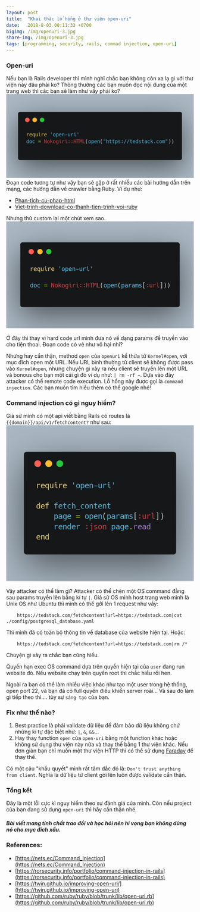 ```yaml
---
layout: post
title:  "Khai thác lổ hổng ở thư viện open-uri"
date:   2018-8-03 00:11:33 +0700
bigimg: /img/openuri-3.jpg
share-img: /img/openuri-3.jpg
tags: [programming, security, rails, commad injection, open-uri]
---
```


### Open-uri

Nếu bạn là Rails developer thì mình nghĩ chắc bạn không còn xa lạ gì với thư viện này đâu phải ko?
Thông thường các bạn muốn đọc nội dung của một trang web thì các bạn sẽ làm như vầy phải ko?
![Open URI](/img/openuri.png)
Đoạn code tương tự như vậy bạn sẽ gặp ở rất nhiều các bài hướng dẫn trên mạng, các hướng dẫn về crawler bằng Ruby.
Ví dụ như:
- [Phan-tich-cu-phap-html](https://viblo.asia/p/phan-tich-cu-phap-html-voinokogiri-mrDGMJXOezL)
- [Viet-trinh-download-co-thanh-tien-trinh-voi-ruby](https://kipalog.com/posts/Viet-trinh-download-co-thanh-tien-trinh-voi-ruby)

Nhưng thử custom lại một chút xem sao. 
![Open URI](/img/openuri-1.png)

Ở đây thì thay vì hard code url mình đưa nó về  dạng params để truyền vào cho tiện thoai. Đoạn code có vẻ như vô hại nhỉ?

Nhưng hay cẩn thận, method `open` của `openuri` kế thừa từ `Kernel#open`, với mục đích open một URL. Nếu URL bình thường từ client sẽ không được pass vào `Kernel#open`, nhưng chuyện gì xảy ra nếu client sẽ truyền lên một URL và bonous cho bạn một cái gì đó ví dụ như: `| rm -rf ~`. Dựa vào đây attacker có thể remote code execution.
Lỗ hổng này được gọi là `command injection`. Các bạn muốn tìm hiểu thêm có thể google nhé!

### Command injection có gì nguy hiểm?
Giả sử mình có một api viết bằng Rails có routes là `{{domain}}/api/v1/fetchcontent?` như sau:
![Open URI](/img/openuri-2.png)

Vậy attacker có thể làm gì?
Attacker có thể chèn một OS command đằng sau params truyền lên bằng kí tự `|`. Giả sữ OS mình host trang web mình là Unix OS như Ubuntu thì mình có thể  gởi lên 1 request như vầy:

        https://tedstack.com/fetchcontent?url=https://tedstack.com|cat ./config/postgresql_database.yaml

Thì mình đã có toàn bộ thông tin về database của website hiện tại.
Hoặc:

        https://tedstack.com/fetchcontent?url=https://tedstack.com|rm /*

Chuyện gì xảy ra chắc bạn cũng hiểu.

Quyền hạn exec OS command dựa trên quyền hiện tại của `user` đang run website đó. Nếu website chạy trên quyền root thì chắc hiểu rồi hen.

Ngoài ra bạn có thể làm nhiều việc khác như tạo một user trong hệ thống, open port 22, và bạn đã có full quyền điều khiển server roài... Và sau đó làm gì tiếp theo thì.... tùy sự `sáng tạo` của bạn.

### Fix như thế nào?
1. Best practice là phải validate dữ liệu để đảm bảo dữ liệu không chứ những kí tự đặc biệt như: `|`, `&`, `&&`...
2. Hay thay function `open` của `open-uri` bằng một function khác hoặc không sử dụng thư viện này nữa và thay thế bằng 1 thư viện khác. Nếu đơn giản bạn chỉ muốn một thư viện HTTP thì có thể sử dụng [Faraday](https://github.com/lostisland/faraday) để thay thế.

Có một câu "khẩu quyết" mình rất tâm đắc đó là: `Don't trust anything from client`. Nghĩa là dữ liệu từ client gởi lên luôn được validate cẩn thận.

### Tổng kết
Đây là một lỗi cực kì nguy hiểm theo sự đánh giá của mình.
Còn nếu project của bạn đang sử dụng `open-uri` thì hãy cẩn thận nhé.


##### Bài viết mang tính chất trao đổi và học hỏi nên hi vọng bạn không dùng nó cho mục đích xấu.

### References:
- [https://nets.ec/Command_Injection](https://nets.ec/Command_Injection)
- [https://rorsecurity.info/portfolio/command-injection-in-rails](https://rorsecurity.info/portfolio/command-injection-in-rails)
- [https://twin.github.io/improving-open-uri/](https://twin.github.io/improving-open-uri)
- [https://github.com/ruby/ruby/blob/trunk/lib/open-uri.rb](https://github.com/ruby/ruby/blob/trunk/lib/open-uri.rb)